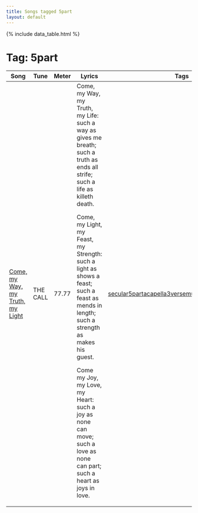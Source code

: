 ```yaml
---
title: Songs tagged 5part
layout: default
---
```

{% include data_table.html %}
# Tag: 5part
<table id='song-table' cellspacing='0' width='100%'><thead><th>Song</th><th>Tune</th><th>Meter</th><th>Lyrics</th><th>Tags</th><th>Added</th></thead>
<tr><td class='hymn-name-box'><a href="{{ site.baseurl }}/listing/come_my_way.html">Come, my Way, my Truth, my Light</a></td><td class='tune-box'>THE CALL</td><td class='meter-box'>77.77</td><td class='lyric-box'><div>Come, my Way, my Truth, my Life:
such a way as gives me breath;
such a truth as ends all strife;
such a life as killeth death.

Come, my Light, my Feast, my Strength:
such a light as shows a feast;
such a feast as mends in length;
such a strength as makes his guest.

Come my Joy, my Love, my Heart:
such a joy as none can move;
such a love as none can part;
such a heart as joys in love.
</div></td><td class='tags-box'><div><a class="taglink" href="#">secular</a><a class="taglink" href="#">5part</a><a class="taglink" href="#">acapella</a><a class="taglink" href="#">3verse</a><a class="taglink" href="#">musicbyother</a><a class="taglink" href="#">textbyother</a></div></td><td class='date-added-box'>2021/01/16</td></tr>